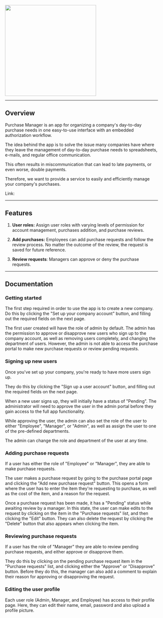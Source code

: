 <img src="https://i.imgur.com/abb2ILN.png" width=300px>

<hr>

## Overview

Purchase Manager is an app for organizing a company's day-to-day purchase needs in one easy-to-use interface with an embedded authorization workflow.

The idea behind the app is to solve the issue many companies have where they leave the management of day-to-day purchase needs to spreadsheets, e-mails, and regular office communication.

This often results in miscommunication that can lead to late payments, or even worse, double payments.

Therefore, we want to provide a service to easily and efficiently manage your company's purchases.

Link:

<hr>

## Features

1. **User roles:** Assign user roles with varying levels of permission for account management, purchases addition, and purchase reviews.

2. **Add purchases:** Employees can add purchase requests and follow the review process. No matter the outcome of the review, the request is saved for future reference.

3. **Review requests**: Managers can approve or deny the purchase requests.

<hr>

## Documentation

### Getting started

The first step required in order to use the app is to create a new company. Do this by clicking the "Set up your company account" button, and filling out the required fields on the next page.

The first user created will have the role of admin by default. The admin has the permission to approve or disapprove new users who sign up to the company account, as well as removing users completely, and changing the department of users. However, the admin is not able to access the purchase portal to make new purchase requests or review pending requests.

### Signing up new users

Once you've set up your company, you're ready to have more users sign up.

They do this by clicking the "Sign up a user account" button, and filling out the required fields on the next page.

When a new user signs up, they will initially have a status of "Pending". The administrator will need to approve the user in the admin portal before they gain access to the full app functionality.

While approving the user, the admin can also set the role of the user to either "Employee", "Manager", or "Admin", as well as assign the user to one of the pre-defined departments.

The admin can change the role and department of the user at any time.

### Adding purchase requests

If a user has either the role of "Employee" or "Manager", they are able to make purchase requests.

The user makes a purchase request by going to the purchase portal page and clicking the "Add new purchase request" button. This opens a form where the user has to enter the item they're requesting to purchase, as well as the cost of the item, and a reason for the request.

Once a purchase request has been made, it has a "Pending" status while awaiting review by a manager. In this state, the user can make edits to the request by clicking on the item in the "Purchase requests" list, and then clicking the "Edit" button. They can also delete the request by clicking the "Delete" button that also appears when clicking the item.

### Reviewing purchase requests

If a user has the role of "Manager" they are able to review pending purchase requests, and either approve or disapprove them.

They do this by clicking on the pending purchase request item in the "Purchase requests" list, and clicking either the "Approve" or "Disapprove" button. Before they do this, the manager can also add a comment to explain their reason for approving or disapproving the request.

### Editing the user profile

Each user role (Admin, Manager, and Employee) has access to their profile page. Here, they can edit their name, email, password and also upload a profile picture.
